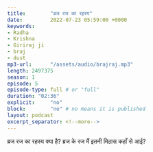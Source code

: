 ```yaml
---
title:        "ब्रज रज का रहस्य"
date:         2022-07-23 05:59:00 +0000
keywords:
- Radha
- Krishna
- Giriraj ji
- braj
- dust
mp3-url:      "/assets/audio/brajraj.mp3"
length: 2497375
season: 1
episode: 5
episode-type: full # or "full"
duration: "02:36" 
explicit:     "no"
block:        "no" # no means it is published
layout: podcast
excerpt_separator: <!--more-->
---
```

ब्रज रज का रहस्य क्या है? ब्रज के रज मैं इतनी मिठास कहाँ से आई?
<!--more-->

